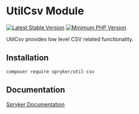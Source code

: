 # UtilCsv Module
[![Latest Stable Version](https://poser.pugx.org/spryker/util-csv/v/stable.svg)](https://packagist.org/packages/spryker/util-csv)
[![Minimum PHP Version](https://img.shields.io/badge/php-%3E%3D%207.3-8892BF.svg)](https://php.net/)

UtilCsv provides low level CSV related functionality.

## Installation

```
composer require spryker/util-csv
```

## Documentation

[Spryker Documentation](https://academy.spryker.com/developing_with_spryker/module_guide/modules.html)
